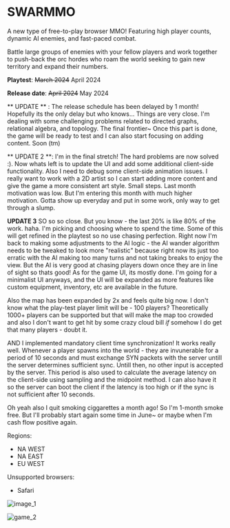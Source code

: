 # SWARMMO

A new type of free-to-play browser MMO! Featuring high player counts, dynamic AI enemies, and fast-paced combat. 

Battle large groups of enemies with your fellow players and work together to push-back the orc hordes who roam the world seeking to gain new territory and expand their numbers. 






**Playtest**: ~~March 2024~~ April 2024

**Release date**: ~~April 2024~~ May 2024

** UPDATE ** : The release schedule has been delayed by 1 month! Hopefully its the only delay but who knows...
Things are very close. I'm dealing with some challenging problems related to directed graphs, relational algebra, and topology. The final frontier~
Once this part is done, the game will be ready to test and I can also start focusing on adding content. Soon (tm)

** UPDATE 2 **: I'm in the final stretch! The hard problems are now solved :). Now whats left is to update the UI and add some additional client-side functionality. Also I need to debug some client-side animation issues. I really want to work with a 2D artist so I can start adding more content and give the game a more consistent art style. Small steps.
Last month motivation was low. But I'm entering this month with much higher motivation. Gotta show up everyday and put in some work, only way to get through a slump. 

**UPDATE 3** SO so so close. But you know - the last 20% is like 80% of the work. haha. I'm picking and choosing where to spend the time. Some of this will get refined in the playtest so no use chasing perfection. Right now I'm back to making some adjustments to the AI logic - the AI wander algorithm needs to be tweaked to look more "realistic" because right now its just too erratic with the AI making too many turns and not taking breaks to enjoy the view. But the AI is very good at chasing players down once they are in line of sight so thats good! As for the game UI, its mostly done. I'm going for a minimalist UI anyways, and the UI will be expanded as more features like custom equipment, inventory, etc are available in the future. 

Also the map has been expanded by 2x  and feels quite big now. I don't know what the play-test player limit will be - 100 players? Theoretically 1000+ players can be supported but that will make the map too crowded and also I don't want to get hit by some crazy cloud bill *if* somehow I do get that many players - doubt it.  

AND I implemented mandatory client time synchronization! It works really well. Whenever a player spawns into the world - they are invunerable for a period of 10 seconds and must exchange SYN packets with the server untill the server determines sufficient sync. Untill then, no other input is accepted by the server. This period is also used to calculate the average latency on the client-side using sampling and the midpoint method. I can also have it so the server can boot the client if the latency is too high or if the sync is not sufficient after 10 seconds. 

Oh yeah also I quit smoking ciggarettes a month ago! So I'm 1-month smoke free. But I'll probably start again some time in June~ or maybe when I'm cash flow positive again. 

Regions:

- NA WEST
- NA EAST
- EU WEST


Unsupported browsers:
- Safari





![image_1](https://github.com/mikhmha/SWARMMO/assets/75456828/de69cda4-665a-4762-85eb-77221634d586)

![game_2](https://github.com/mikhmha/SWARMMO/assets/75456828/dafca50b-538e-4e43-971b-48d3ac1ce8d8)
